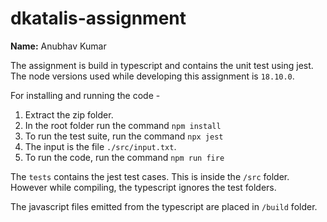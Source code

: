 # dkatalis-assignment

**Name:** Anubhav Kumar

The assignment is build in typescript and contains the unit test using jest.
The node versions used while developing this assignment is `18.10.0`.

For installing and running the code - 
1. Extract the zip folder. 
2. In the root folder run the command `npm install`
3. To run the test suite, run the command `npx jest`
4. The input is the file `./src/input.txt`.
5. To run the code, run the command `npm run fire`

The `tests` contains the jest test cases. This is inside the `/src` folder. However while compiling, the typescript ignores the test folders. 

The javascript files emitted from the typescript are placed in `/build` folder.

